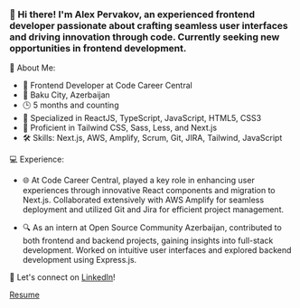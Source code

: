 ### 👋 Hi there! I'm Alex Pervakov, an experienced frontend developer passionate about crafting seamless user interfaces and driving innovation through code. Currently seeking new opportunities in frontend development.

🚀 About Me:
- 💼 Frontend Developer at Code Career Central
- 📍 Baku City, Azerbaijan
- 🕒 5 months and counting
- 🔧 Specialized in ReactJS, TypeScript, JavaScript, HTML5, CSS3
- 🌟 Proficient in Tailwind CSS, Sass, Less, and Next.js
- 🛠️ Skills: Next.js, AWS, Amplify, Scrum, Git, JIRA, Tailwind, JavaScript

💻 Experience:
- 🌐 At Code Career Central, played a key role in enhancing user experiences through innovative React components and migration to Next.js. Collaborated extensively with AWS Amplify for seamless deployment and utilized Git and Jira for efficient project management.

- 🔍 As an intern at Open Source Community Azerbaijan, contributed to both frontend and backend projects, gaining insights into full-stack development. Worked on intuitive user interfaces and explored backend development using Express.js.

🔗 Let's connect on [LinkedIn](https://www.linkedin.com/in/alexpervakov/)!

[Resume](https://docs.google.com/document/d/1RF9V7kmInDInraeyW0GHtc32-ksM_ndPO57kDMdnHcE/edit?usp=sharing)
